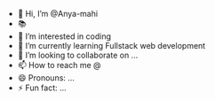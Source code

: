 - 👋 Hi, I’m @Anya-mahi
- 📚 
- 👀 I’m interested in coding 
- 🌱 I’m currently learning Fullstack web development 
- 💞️ I’m looking to collaborate on ...
- 📫 How to reach me @
- 😄 Pronouns: ...
- ⚡ Fun fact: ...


